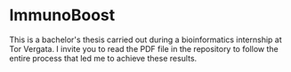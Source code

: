 # ImmunoBoost
This is a bachelor's thesis carried out during a bioinformatics internship at Tor Vergata. I invite you to read the PDF file in the repository to follow the entire process that led me to achieve these results.

